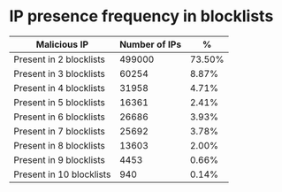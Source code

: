 # IP presence frequency in blocklists
| Malicious IP | Number of IPs | % |
|----|----|----|
| Present in 2 blocklists | 499000 | 73.50% |
| Present in 3 blocklists | 60254 | 8.87% |
| Present in 4 blocklists | 31958 | 4.71% |
| Present in 5 blocklists | 16361 | 2.41% |
| Present in 6 blocklists | 26686 | 3.93% |
| Present in 7 blocklists | 25692 | 3.78% |
| Present in 8 blocklists | 13603 | 2.00% |
| Present in 9 blocklists | 4453 | 0.66% |
| Present in 10 blocklists | 940 | 0.14% |
